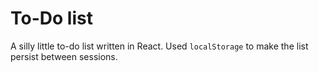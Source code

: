 # To-Do list

A silly little to-do list written in React. Used `localStorage` to make the list persist between sessions.